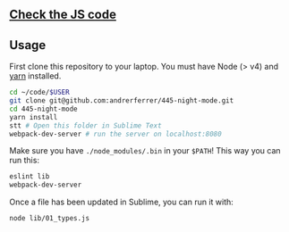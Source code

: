 ## [Check the JS code](https://github.com/andrerferrer/445-night-mode/tree/master/src)

## Usage

First clone this repository to your laptop. You must have Node (> v4) and [yarn](https://yarnpkg.com/lang/en/docs/install/) installed.

```bash
cd ~/code/$USER
git clone git@github.com:andrerferrer/445-night-mode.git
cd 445-night-mode
yarn install
stt # Open this folder in Sublime Text
webpack-dev-server # run the server on localhost:8080
```


Make sure you have `./node_modules/.bin` in your `$PATH`! This way you can run this:

```bash
eslint lib
webpack-dev-server
```

Once a file has been updated in Sublime, you can run it with:

```bash
node lib/01_types.js
```

